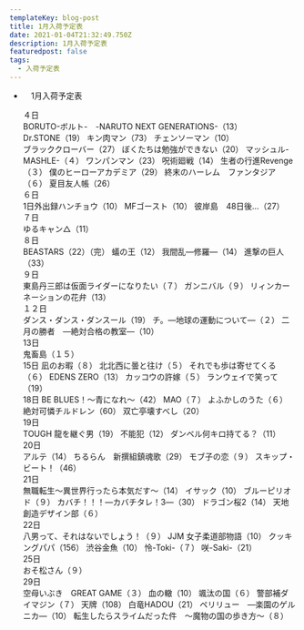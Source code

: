 ```yaml
---
templateKey: blog-post
title: 1月入荷予定表
date: 2021-01-04T21:32:49.750Z
description: 1月入荷予定表
featuredpost: false
tags:
  - 入荷予定表
---
```

* 　1月入荷予定表
  	
  ４日	\
  BORUTO-ボルト-　-NARUTO NEXT GENERATIONS-（13）\
  Dr.STONE（19）
  キン肉マン（73）
  チェンソーマン（10）\
  ブラッククローバー（27）
  ぼくたちは勉強ができない（20）
  マッシュル-MASHLE-（４）
  ワンパンマン（23）
  呪術廻戦（14）
  生者の行進Revenge（３）
  僕のヒーローアカデミア（29）
  終末のハーレム　ファンタジア（６）
  夏目友人帳（26）
  \
  ６日	\
  1日外出録ハンチョウ（10）
  MFゴースト（10）
  彼岸島　48日後…（27）
  \
  ７日	\
  ゆるキャン△（11）
  \
  ８日\
  	BEASTARS（22）（完）
  	蟻の王（12）
  	我間乱―修羅―（14）
  	進撃の巨人（33）
  \
  ９日	\
  東島丹三郎は仮面ライダーになりたい（７）
  	ガンニバル（９）
  	リィンカーネーションの花弁（13）
  \
  １２日	\
  ダンス・ダンス・ダンスール（19）
  	チ。―地球の運動について―（２）
  	二月の勝者　―絶対合格の教室―（10）
  \
  13日	\
  鬼畜島（１５）
  \
  15日	凪のお暇（８）
  	北北西に曇と往け（５）
  	それでも歩は寄せてくる（６）
  	EDENS ZERO（13）
  	カッコウの許嫁（５）
  	ランウェイで笑って（19）
  \
  18日	BE BLUES！～青になれ～（42）
  	MAO（７）
  	よふかしのうた（６）
  	絶対可憐チルドレン（60）
  	双亡亭壊すべし（20）
  \
  19日	\
  TOUGH 龍を継ぐ男（19）
  	不能犯（12）
  	ダンベル何キロ持てる？（11）
  \
  20日\
  	アルテ（14）
  	ちるらん　新撰組鎮魂歌（29）
  	モブ子の恋（９）
  	スキップ・ビート！（46）
  \
  21日\
  	無職転生～異世界行ったら本気だす～（14）
  	イサック（10）
  	ブルーピリオド（９）
  	カバチ！！！―カバチタレ！3―（30）
  	ドラゴン桜2（14）
  	天地創造デザイン部（６）
  \
  22日\
  	八男って、それはないでしょう！（９）
  	JJM 女子柔道部物語（10）
  	クッキングパパ（156）
  	渋谷金魚（10）
  	怜-Toki-（７）
  	咲-Saki-（21）
  \
  25日\
  	おそ松さん（９）
  \
  29日\
  	空母いぶき　GREAT GAME（３）
  	血の轍（10）
  	颯汰の国（６）
  	警部補ダイマジン（７）
  	天牌（108）
  	白竜HADOU（21）
  	ペリリュー　―楽園のゲルニカ―（10）
  	転生したらスライムだった件　～魔物の国の歩き方～（８）